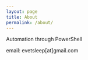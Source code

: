 ```yaml
---
layout: page
title: About
permalink: /about/
---
```


Automation through PowerShell

email: evetsleep[at]gmail.com
